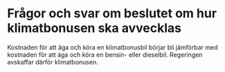 # Frågor och svar om beslutet om hur klimatbonusen ska avvecklas

Kostnaden för att äga och köra en klimatbonusbil börjar bli jämförbar med kostnaden för att äga och köra en bensin- eller dieselbil. Regeringen avskaffar därför klimatbonusen.
